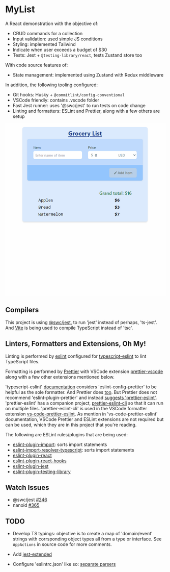 # MyList

A React demonstration with the objective of:

- CRUD commands for a collection
- Input validation: used simple JS conditions
- Styling: implemented Tailwind
- Indicate when user exceeds a budget of $30
- Tests: Jest + `@testing-library/react`, tests Zustand store too

With code source features of:

- State management: implemented using Zustand with Redux middleware

In addition, the following tooling configured:

- Git hooks: Husky + `@commitlint/config-conventional`
- VSCode friendly: contains .vscode folder
- Fast Jest runner: uses '@swc/jest' to run tests on code change
- Linting and formatters: ESLint and Prettier, along with a few others are setup

![Demo](./docs/Animation.gif)

## Compilers

This project is using [@swc/jest](https://swc.rs/docs/usage/jest), to run 'jest' instead of perhaps, 'ts-jest'. And [Vite](https://vitejs.dev/guide/features.html#typescript) is being used to compile TypeScript instead of 'tsc'.

## Linters, Formatters and Extensions, Oh My!

Linting is performed by [eslint](https://eslint.org/) configured for [typescript-eslint](https://github.com/Microsoft/vscode-eslint) to lint TypeScript files.

Formatting is performed by [Prettier](https://prettier.io/) with VSCode extension [prettier-vscode](https://github.com/prettier/prettier-vscode) along with a few other extensions mentioned below.

'typescript-eslint' [documentation](https://typescript-eslint.io/docs/linting/configs/#prettier) considers 'eslint-config-prettier' to be helpful as the sole formatter. And Prettier does [too](https://prettier.io/docs/en/integrating-with-linters.html). But Prettier does not recommend 'eslint-plugin-prettier' and instead [suggests 'prettier-eslint'](https://github.com/prettier/prettier-eslint/issues/699#issuecomment-1166373283). 'prettier-eslint' has a companion project, [prettier-eslint-cli](https://github.com/prettier/prettier-eslint-cli) so that it can run on multiple files. 'prettier-eslint-cli' is used in the VSCode formatter extension [vs-code-prettier-eslint](https://github.com/idahogurl/vs-code-prettier-eslint). As mention in 'vs-code-prettier-eslint' documentation, VSCode Prettier and ESLint extensions are not required but
can be used, which they are in this project that you're reading.

The following are ESLint rules/plugins that are being used:

- [eslint-plugin-import](https://github.com/import-js/eslint-plugin-import): sorts import statements
- [eslint-import-resolver-typescript](https://github.com/import-js/eslint-import-resolver-typescript): sorts import statements
- [eslint-plugin-react](https://github.com/jsx-eslint/eslint-plugin-react)
- [eslint-plugin-react-hooks](https://reactjs.org/docs/hooks-rules.html#eslint-plugin)
- [eslint-plugin-jest](https://github.com/jest-community/eslint-plugin-jest)
- [eslint-plugin-testing-library](https://github.com/testing-library/eslint-plugin-testing-library)

## Watch Issues

- @swc/jest [#246](https://github.com/swc-project/swc/issues/246)
- nanoid [#365](https://github.com/ai/nanoid/issues/365#)

## TODO

- Develop TS typings: objective is to create a map of 'domain/event' strings with corrsponding object types all from a type or interface. See `AppActions` in source code for more comments.

- Add [jest-extended](https://github.com/jest-community/jest-extended)

- Configure 'eslintrc.json' like so: [separate parsers](https://stackoverflow.com/a/59842806/648789)

